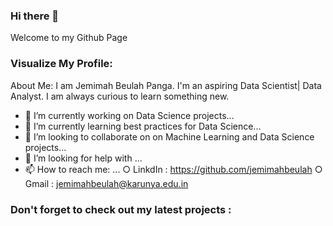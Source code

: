 ### Hi there 👋
Welcome to my Github Page

### Visualize My Profile:

About Me:
I am Jemimah Beulah Panga. I'm an aspiring Data Scientist| Data Analyst. I am always curious to learn something new.

- 🔭 I’m currently working on Data Science projects...
- 🌱 I’m currently learning best practices for Data Science...
- 👯 I’m looking to collaborate on on Machine Learning and Data Science projects...
- 🤔 I’m looking for help with ...
- 📫 How to reach me: ...
     ○ LinkdIn : https://github.com/jemimahbeulah
     ○ Gmail : jemimahbeulah@karunya.edu.in

 ### Don't forget to check out my latest projects :
